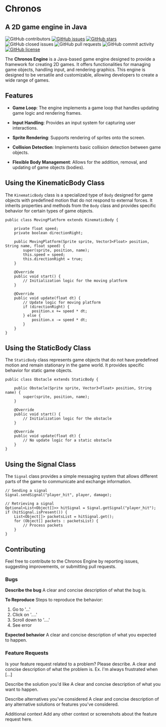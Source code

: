 # Chronos
## A 2D game engine in Java
![GitHub contributors](https://img.shields.io/github/contributors/imma-Spring/Chronos)
[![GitHub issues](https://img.shields.io/github/issues/imma-Spring/Chronos)](https://github.com/imma-Spring/Chronos/issues)
[![GitHub stars](https://img.shields.io/github/stars/imma-Spring/Chronost)](https://github.com/imma-Spring/Chronos/stargazers)
![GitHub closed issues](https://img.shields.io/github/issues-closed/imma-Spring/Chronost)
![GitHub pull requests](https://img.shields.io/github/issues-pr-raw/imma-Spring/Chronos)
![GitHub commit activity](https://img.shields.io/github/commit-activity/m/imma-Spring/Chronos)
[![GitHub license](https://img.shields.io/github/license/imma-Spring/Chronos)](https://github.com/imma-Spring/Chronos)

The **Chronos Engine** is a Java-based game engine designed to provide a framework for creating 2D games. It offers functionalities for managing game objects, handling input, and rendering graphics. This engine is designed to be versatile and customizable, allowing developers to create a wide range of games.

## Features

- **Game Loop**: The engine implements a game loop that handles updating game logic and rendering frames.

- **Input Handling**: Provides an input system for capturing user interactions.

- **Sprite Rendering**: Supports rendering of sprites onto the screen.

- **Collision Detection**: Implements basic collision detection between game objects.

- **Flexible Body Management**: Allows for the addition, removal, and updating of game objects (bodies).

## Using the KinematicBody Class

The `KinematicBody` class is a specialized type of `Body` designed for game objects with predefined motion that do not respond to external forces. It inherits properties and methods from the `Body` class and provides specific behavior for certain types of game objects.

    public class MovingPlatform extends KinematicBody {

        private float speed;
        private boolean directionRight;

        public MovingPlatform(Sprite sprite, Vector3<Float> position, String name, float speed) {
            super(sprite, position, name);
            this.speed = speed;
            this.directionRight = true;
        }

        @Override
        public void start() {
            // Initialization logic for the moving platform
        }

        @Override
        public void update(float dt) {
            // Update logic for moving platform
            if (directionRight) {
                position.x += speed * dt;
            } else {
                position.x -= speed * dt;
            }
        }
    }

## Using the StaticBody Class
The `StaticBody` class represents game objects that do not have predefined motion and remain stationary in the game world. It provides specific behavior for static game objects.

    public class Obstacle extends StaticBody {

        public Obstacle(Sprite sprite, Vector3<Float> position, String name) {
            super(sprite, position, name);
        }

        @Override
        public void start() {
            // Initialization logic for the obstacle
        }

        @Override
        public void update(float dt) {
            // No update logic for a static obstacle
        }
    }
## Using the Signal Class
The `Signal` class provides a simple messaging system that allows different parts of the game to communicate and exchange information.

    // Sending a signal
    Signal.sendSignal("player_hit", player, damage);

    // Retrieving a signal
    Optional<List<Object[]>> hitSignal = Signal.getSignal("player_hit");
    if (hitSignal.isPresent()) {
        List<Object[]> packetsList = hitSignal.get();
        for (Object[] packets : packetsList) {
            // Process packets
        }
    }
## Contributing
Feel free to contribute to the Chronos Engine by reporting issues, suggesting improvements, or submitting pull requests.

### Bugs
**Describe the bug**
A clear and concise description of what the bug is.

**To Reproduce**
Steps to reproduce the behavior:
1. Go to '...'
2. Click on '....'
3. Scroll down to '....'
4. See error

**Expected behavior**
A clear and concise description of what you expected to happen.


### Feature Requests
Is your feature request related to a problem? Please describe. A clear and concise description of what the problem is. Ex. I'm always frustrated when [...]

Describe the solution you'd like A clear and concise description of what you want to happen.

Describe alternatives you've considered A clear and concise description of any alternative solutions or features you've considered.

Additional context Add any other context or screenshots about the feature request here.
